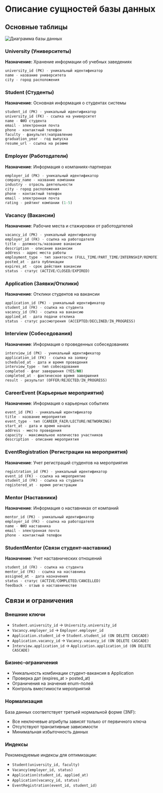 # Описание сущностей базы данных

## Основные таблицы
![Диаграмма базы данных](HSE-career_db_project/images/Relation_Scheme.png)

### University (Университеты)
**Назначение:** Хранение информации об учебных заведениях
```sql
university_id (PK) - уникальный идентификатор
name - название университета
city - город расположения
```

### Student (Студенты)
**Назначение**: Основная информация о студентах системы
```sql
student_id (PK) - уникальный идентификатор
university_id (FK) - ссылка на университет
name - ФИО студента
email - электронная почта
phone - контактный телефон
faculty - факультет/направление
graduation_year - год выпуска
resume_url - ссылка на резюме
```

### Employer (Работодатели)
**Назначение**: Информация о компаниях-партнерах
```sql
employer_id (PK) - уникальный идентификатор
company_name - название компании
industry - отрасль деятельности
city - город расположения
phone - контактный телефон
email - электронная почта
rating - рейтинг компании (1-5)
```

### Vacancy (Вакансии)
**Назначение**: Рабочие места и стажировки от работодателей
```sql
vacancy_id (PK) - уникальный идентификатор
employer_id (FK) - ссылка на работодателя
title - должность/название вакансии
description - описание вакансии
address - адрес места работы
employment_type - тип занятости (FULL_TIME/PART_TIME/INTERNSHIP/REMOTE)
posted_at - дата публикации
expires_at - срок действия вакансии
status - статус (ACTIVE/CLOSED/EXPIRED)
```

### Application (Заявки/Отклики)
**Назначение**: Отклики студентов на вакансии
``` sql
application_id (PK) - уникальный идентификатор
student_id (FK) - ссылка на студента
vacancy_id (FK) - ссылка на вакансию
applied_at - дата подачи отклика
status - статус рассмотрения (ACCEPTED/DECLINED/IN_PROGRESS)
```

### Interview (Собеседования)
**Назначение**: Информация о проведенных собеседованиях
```sql
interview_id (PK) - уникальный идентификатор
application_id (FK) - ссылка на заявку
scheduled_at - дата и время проведения
interview_type - тип собеседования
completed - флаг завершения (YES/NO)
completed_at - фактическое время завершения
result - результат (OFFER/REJECTED/IN_PROGRESS)
```

### CareerEvent (Карьерные мероприятия)
**Назначение**: Информация о карьерных событиях
```sql
event_id (PK) - уникальный идентификатор
title - название мероприятия
event_type - тип (CAREER_FAIR/LECTURE/NETWORKING)
start_at - дата и время начала
address - место проведения
capacity - максимальное количество участников
description - описание мероприятия
```

### EventRegistration (Регистрации на мероприятия)
**Назначение**: Учет регистраций студентов на мероприятия
```sql
registration_id (PK) - уникальный идентификатор
event_id (FK) - ссылка на мероприятие
student_id (FK) - ссылка на студента
registered_at - время регистрации
```

### Mentor (Наставники)
**Назначение**: Информация о наставниках от компаний
```sql
mentor_id (PK) - уникальный идентификатор
employer_id (FK) - ссылка на работодателя
name - ФИО наставника
email - электронная почта
phone - контактный телефон
```

### StudentMentor (Связи студент-наставник)
**Назначение**: Учет наставнических отношений
```sql
student_id (FK) - ссылка на студента
mentor_id (FK) - ссылка на наставника
assigned_at - дата назначения
status - статус (ACTIVE/COMPLETED/CANCELLED)
feedback - отзыв о наставничестве
```

## Связи и ограничения
### Внешние ключи
- `Student.university_id` → `University.university_id`
- `Vacancy.employer_id` → `Employer.employer_id`
- `Application.student_id` → `Student.student_id (ON DELETE CASCADE)`
- `Application.vacancy_id` → `Vacancy.vacancy_id (ON DELETE CASCADE)`
- `Interview.application_id` → `Application.application_id (ON DELETE CASCADE)`

### Бизнес-ограничения
- Уникальность комбинации студент-вакансия в Application
- Проверка дат (expires_at > posted_at)
- Ограничения на значения enum-полей
- Контроль вместимости мероприятий

### Нормализация
База данных соответствует третьей нормальной форме (3NF):
- Все неключевые атрибуты зависят только от первичного ключа
- Отсутствуют транзитивные зависимости
- Минимальная избыточность данных

### Индексы
Рекомендуемые индексы для оптимизации:
- `Student(university_id, faculty)`
- `Vacancy(employer_id, status)`
- `Application(student_id, applied_at)`
- `Application(vacancy_id, status)`
- `EventRegistration(event_id, student_id)`
